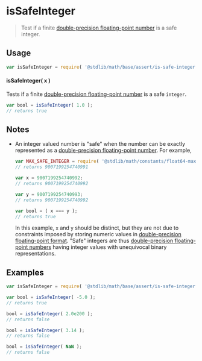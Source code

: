# isSafeInteger

> Test if a finite [double-precision floating-point number][ieee754] is a safe integer.


<section class="usage">

## Usage

``` javascript
var isSafeInteger = require( '@stdlib/math/base/assert/is-safe-integer' );
```

#### isSafeInteger( x )

Tests if a finite [double-precision floating-point number][ieee754] is a safe `integer`.

``` javascript
var bool = isSafeInteger( 1.0 );
// returns true
```

</section>

<!-- /.usage -->


<section class="notes">

## Notes

* An integer valued number is "safe" when the number can be exactly represented as a [double-precision floating-point number][ieee754]. For example,

  ``` javascript
  var MAX_SAFE_INTEGER = require( '@stdlib/math/constants/float64-max-safe-integer' );
  // returns 9007199254740991

  var x = 9007199254740992;
  // returns 9007199254740992

  var y = 9007199254740993;
  // returns 9007199254740992

  var bool = ( x === y );
  // returns true
  ```

  In this example, `x` and `y` should be distinct, but they are not due to constraints imposed by storing numeric values in [double-precision floating-point format][ieee754]. "Safe" integers are thus [double-precision floating-point numbers][ieee754] having integer values with unequivocal binary representations.

</section>

<!-- /.notes -->


<section class="examples">

## Examples

``` javascript
var isSafeInteger = require( '@stdlib/math/base/assert/is-safe-integer' );

var bool = isSafeInteger( -5.0 );
// returns true

bool = isSafeInteger( 2.0e200 );
// returns false

bool = isSafeInteger( 3.14 );
// returns false

bool = isSafeInteger( NaN );
// returns false
```

</section>

<!-- /.examples -->


<section class="links">

[ieee754]: https://en.wikipedia.org/wiki/IEEE_754-1985

</section>

<!-- /.links -->
